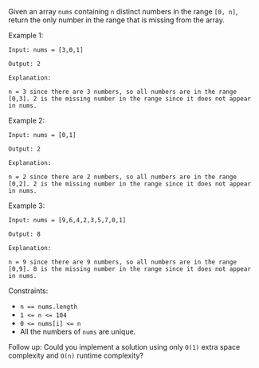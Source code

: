Given an array `nums` containing `n` distinct numbers in the range `[0, n]`, return the only number in the range that is missing from the array.

Example 1:

```
Input: nums = [3,0,1]

Output: 2

Explanation:

n = 3 since there are 3 numbers, so all numbers are in the range [0,3]. 2 is the missing number in the range since it does not appear in nums.
```

Example 2:

```
Input: nums = [0,1]

Output: 2

Explanation:

n = 2 since there are 2 numbers, so all numbers are in the range [0,2]. 2 is the missing number in the range since it does not appear in nums.
```

Example 3:

```
Input: nums = [9,6,4,2,3,5,7,0,1]

Output: 8

Explanation:

n = 9 since there are 9 numbers, so all numbers are in the range [0,9]. 8 is the missing number in the range since it does not appear in nums.
```

Constraints:

- `n == nums.length`
- `1 <= n <= 104`
- `0 <= nums[i] <= n`
- All the numbers of `nums` are unique.

Follow up: Could you implement a solution using only `O(1)` extra space complexity and `O(n)` runtime complexity?
